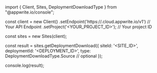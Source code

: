 import { Client, Sites, DeploymentDownloadType } from "@appwrite.io/console";

const client = new Client()
    .setEndpoint('https://<REGION>.cloud.appwrite.io/v1') // Your API Endpoint
    .setProject('<YOUR_PROJECT_ID>'); // Your project ID

const sites = new Sites(client);

const result = sites.getDeploymentDownload({
    siteId: '<SITE_ID>',
    deploymentId: '<DEPLOYMENT_ID>',
    type: DeploymentDownloadType.Source // optional
});

console.log(result);

